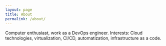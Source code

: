 ```yaml
---
layout: page
title: About
permalink: /about/
---
```


Computer enthusiast, work as a DevOps engineer. Interests: Cloud technologies, virtualization, CI/CD, automatization, infrastructure as a code.